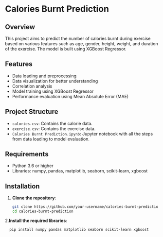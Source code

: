# Calories Burnt Prediction

## Overview

This project aims to predict the number of calories burnt during exercise based on various features such as age, gender, height, weight, and duration of the exercise. The model is built using XGBoost Regressor.

## Features

- Data loading and preprocessing
- Data visualization for better understanding
- Correlation analysis
- Model training using XGBoost Regressor
- Performance evaluation using Mean Absolute Error (MAE)

## Project Structure

- `calories.csv`: Contains the calorie data.
- `exercise.csv`: Contains the exercise data.
- `Calories Burnt Prediction.ipynb`: Jupyter notebook with all the steps from data loading to model evaluation.

## Requirements

- Python 3.6 or higher
- Libraries: numpy, pandas, matplotlib, seaborn, scikit-learn, xgboost

## Installation

1. **Clone the repository**:
   ```sh
   git clone https://github.com/your-username/calories-burnt-prediction.git
   cd calories-burnt-prediction
2.**Install the required libraries**:
  ```sh
    pip install numpy pandas matplotlib seaborn scikit-learn xgboost
